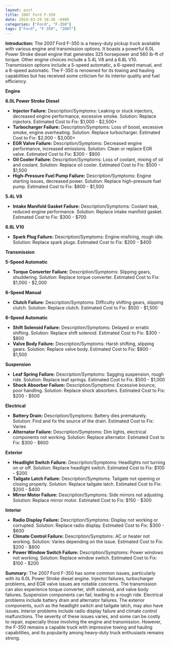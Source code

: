 ```yaml
---
layout: post
title: 2007 Ford F-350
date: 2024-03-29 10:36 -0400
categories: ["Ford", "F-350"]
tags: ["Ford", "F-350", "2007"]
---
```

**Introduction:**
The 2007 Ford F-350 is a heavy-duty pickup truck available with various engine and transmission options. It boasts a powerful 6.0L Power Stroke diesel engine that generates 325 horsepower and 560 lb-ft of torque. Other engine choices include a 5.4L V8 and a 6.8L V10. Transmission options include a 5-speed automatic, a 6-speed manual, and a 6-speed automatic. The F-350 is renowned for its towing and hauling capabilities but has received some criticism for its interior quality and fuel efficiency.

**Engine**

**6.0L Power Stroke Diesel**

* **Injector Failure:** Description/Symptoms: Leaking or stuck injectors, decreased engine performance, excessive smoke. Solution: Replace injectors. Estimated Cost to Fix: $1,000 - $2,500+
* **Turbocharger Failure:** Description/Symptoms: Loss of boost, excessive smoke, engine overheating. Solution: Replace turbocharger. Estimated Cost to Fix: $2,000 - $3,000+
* **EGR Valve Failure:** Description/Symptoms: Decreased engine performance, increased emissions. Solution: Clean or replace EGR valve. Estimated Cost to Fix: $300 - $800
* **Oil Cooler Failure:** Description/Symptoms: Loss of coolant, mixing of oil and coolant. Solution: Replace oil cooler. Estimated Cost to Fix: $500 - $1,500
* **High-Pressure Fuel Pump Failure:** Description/Symptoms: Engine starting issues, decreased power. Solution: Replace high-pressure fuel pump. Estimated Cost to Fix: $800 - $1,500

**5.4L V8**

* **Intake Manifold Gasket Failure:** Description/Symptoms: Coolant leak, reduced engine performance. Solution: Replace intake manifold gasket. Estimated Cost to Fix: $300 - $700

**6.8L V10**

* **Spark Plug Failure:** Description/Symptoms: Engine misfiring, rough idle. Solution: Replace spark plugs. Estimated Cost to Fix: $200 - $400

**Transmission**

**5-Speed Automatic**

* **Torque Converter Failure:** Description/Symptoms: Slipping gears, shuddering. Solution: Replace torque converter. Estimated Cost to Fix: $1,000 - $2,000

**6-Speed Manual**

* **Clutch Failure:** Description/Symptoms: Difficulty shifting gears, slipping clutch. Solution: Replace clutch. Estimated Cost to Fix: $500 - $1,500

**6-Speed Automatic**

* **Shift Solenoid Failure:** Description/Symptoms: Delayed or erratic shifting. Solution: Replace shift solenoid. Estimated Cost to Fix: $300 - $800
* **Valve Body Failure:** Description/Symptoms: Harsh shifting, slipping gears. Solution: Replace valve body. Estimated Cost to Fix: $800 - $1,500

**Suspension**

* **Leaf Spring Failure:** Description/Symptoms: Sagging suspension, rough ride. Solution: Replace leaf springs. Estimated Cost to Fix: $500 - $1,000
* **Shock Absorber Failure:** Description/Symptoms: Excessive bounce, poor handling. Solution: Replace shock absorbers. Estimated Cost to Fix: $200 - $500

**Electrical**

* **Battery Drain:** Description/Symptoms: Battery dies prematurely. Solution: Find and fix the source of the drain. Estimated Cost to Fix: Varies
* **Alternator Failure:** Description/Symptoms: Dim lights, electrical components not working. Solution: Replace alternator. Estimated Cost to Fix: $300 - $600

**Exterior**

* **Headlight Switch Failure:** Description/Symptoms: Headlights not turning on or off. Solution: Replace headlight switch. Estimated Cost to Fix: $100 - $200
* **Tailgate Latch Failure:** Description/Symptoms: Tailgate not opening or closing properly. Solution: Replace tailgate latch. Estimated Cost to Fix: $200 - $400
* **Mirror Motor Failure:** Description/Symptoms: Side mirrors not adjusting. Solution: Replace mirror motor. Estimated Cost to Fix: $150 - $300

**Interior**

* **Radio Display Failure:** Description/Symptoms: Display not working or corrupted. Solution: Replace radio display. Estimated Cost to Fix: $300 - $600
* **Climate Control Failure:** Description/Symptoms: AC or heater not working. Solution: Varies depending on the issue. Estimated Cost to Fix: $200 - $800
* **Power Window Switch Failure:** Description/Symptoms: Power windows not working. Solution: Replace window switch. Estimated Cost to Fix: $100 - $200

**Summary:**
The 2007 Ford F-350 has some common issues, particularly with its 6.0L Power Stroke diesel engine. Injector failures, turbocharger problems, and EGR valve issues are notable concerns. The transmission can also experience torque converter, shift solenoid, and valve body failures. Suspension components can fail, leading to a rough ride. Electrical problems include battery drain and alternator failures. The exterior components, such as the headlight switch and tailgate latch, may also have issues. Interior problems include radio display failure and climate control malfunctions. The severity of these issues varies, and some can be costly to repair, especially those involving the engine and transmission. However, the F-350 remains a capable truck with impressive towing and hauling capabilities, and its popularity among heavy-duty truck enthusiasts remains strong.
